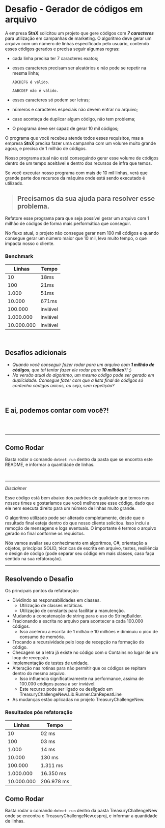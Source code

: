 ﻿# Desafio - Gerador de códigos em arquivo

A empresa **StnX** solicitou um projeto que gere códigos com ***7 caracteres*** para utilização em campanhas de marketing. 
O algoritmo deve gerar um arquivo com um número de linhas especificado pelo usuário, contendo esses códigos gerados e precisa seguir algumas regras:

- cada linha precisa ter 7 caracteres exatos;
- esses caracteres precisam ser aleatórios e não pode se repetir na mesma linha;

    `ABCDEFG é válido.`

    `AABCDEF não é válido.`
- esses caracteres só podem ser letras;
- números e caracteres especiais não devem entrar no arquivo;
- caso aconteça de duplicar algum código, não tem problema;
- O programa deve ser capaz de gerar 10 mil códigos;

O programa que você recebeu atende todos esses requisitos, mas a empresa **StnX** precisa fazer uma campanha com um volume muito grande agora, e precisa de 1 milhão de códigos.

Nosso programa atual não está conseguindo gerar esse volume de códigos dentro de um tempo aceitável e dentro dos recursos de infra que temos.

Se você executar nosso programa com mais de 10 mil linhas, verá que grande parte dos recursos da máquina onde está sendo executado é utilizado.

> ## Precisamos da sua ajuda para resolver esse problema.

Refatore esse programa para que seja possível gerar um arquivo com 1 milhão de códigos de forma mais performática que conseguir.

No fluxo atual, o projeto não consegue gerar nem 100 mil códigos e quando consegue gerar um número maior que 10 mil, leva muito tempo, o que impacta nosso o cliente.

### Benchmark
| Linhas   | Tempo   |
|  ----    | -----   |
|10        |18ms     |
|100       |21ms     |
|1.000     |51ms     |
|10.000    |671ms    |
|100.000   | inviável|
|1.000.000 | inviável|
|10.000.000| inviável|

<br>


## Desafios adicionais

- _Quando você conseguir fazer rodar para um arquivo com **1 milhão de códigos**, que tal tentar fazer ele rodar para **10 milhões**?!_ ;)
- _Na versão atual do algoritmo, um mesmo código pode ser gerado em duplicidade. Consegue fazer com que a lista final de códigos só contenha códigos únicos, ou seja, sem repetição?_

<br>

## E aí, podemos contar com você?!
<br><br>

---

## Como Rodar

Basta rodar o comando `dotnet run` dentro da pasta que se encontra este README, e informar a quantidade de linhas.

<br>

---

*Disclaimer*

Esse código está bem abaixo dos padrões de qualidade que temos nos nossos times e gostaríamos que você melhorasse esse código, dado que ele nem executa direito para um número de linhas muito grande.

O algoritmo utilizado pode ser alterado completamente, desde que o resultado final esteja dentro do que nosso cliente solicitou.
Isso inclui a remoção de mensagens e logs eventuais.
O importante é termos o arquivo gerado no final conforme os requisitos.

Nós vamos avaliar seu conhecimento em algoritmos, C#, orientação a objetos, princípios SOLID, técnicas de escrita em arquivo, testes, resiliência e design de código (pode separar seu código em mais classes, caso faça sentido na sua refatoração).

---

## Resolvendo o Desafio

Os principais pontos da refatoração:
- Dividindo as responsabilidades em classes.
    - Utilização de classes estáticas.
    - Utilização de constants para facilitar a manutenção.
- Mudando a concatenação de string para o uso do StringBuilder.
- Fracionando a escrita no arquivo para acontecer a cada 100.000 códigos.
    - Isso acelerou a escrita de 1 milhão e 10 milhões e diminuiu o pico de consumo de memória.
- Trocando a recursividade pelo loop de recepção na formação do código.
- Checagem se a letra já existe no código com o Contains no lugar de um loop de recepção.
- Implementação de testes de unidade.
- Alteração nas rotinas para não permitir que os códigos se repitam dentro do mesmo arquivo.
    - Isso influencia significativamente na performance, assima de 100.000 códigos passa a ser inviável.
    - Este recurso pode ser ligado ou desligado em TreasuryChallengeNew.Lib.Runner.CanRepeatLine
- As mudanças estão aplicadas no projeto TreasuryChallengeNew.


### Resultados pós refatoração

|  Linhas    | Tempo      |
| ---------- | ---------- |
| 10         | 02 ms      |
| 100        | 03 ms      |
| 1.000      | 14 ms      |
| 10.000     | 130 ms     |
| 100.000    | 1.311 ms   |
| 1.000.000  | 16.350 ms  |
| 10.000.000 | 206.978 ms |

## Como Rodar

Basta rodar o comando `dotnet run` dentro da pasta TreasuryChallengeNew onde se encontra o TreasuryChallengeNew.csproj, e informar a quantidade de linhas.

<br>